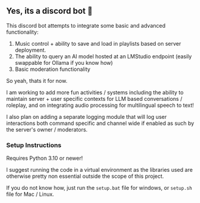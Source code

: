 ## Yes, its a discord bot 🤖

This discord bot attempts to integrate some basic and advanced functionality:

1. Music control + ability to save and load in playlists based on server deployment.
2. The ability to query an AI model hosted at an LMStudio endpoint (easily swappable for Ollama if you know how)
3. Basic moderation functionality

So yeah, thats it for now.

I am working to add more fun activities / systems including the ability to maintain server + user specific contexts for LLM based conversations / roleplay,
and on integrating audio processing for multilingual speech to text!

I also plan on adding a separate logging module that will log user interactions both command specific and channel wide if enabled as such by the server's owner / moderators.

### Setup Instructions

Requires Python 3.10 or newer!

I suggest running the code in a virtual environment as the libraries used are otherwise pretty non essential outside the scope
of this project.

If you do not know how, just run the `setup.bat` file for windows, or `setup.sh` file for Mac / Linux.